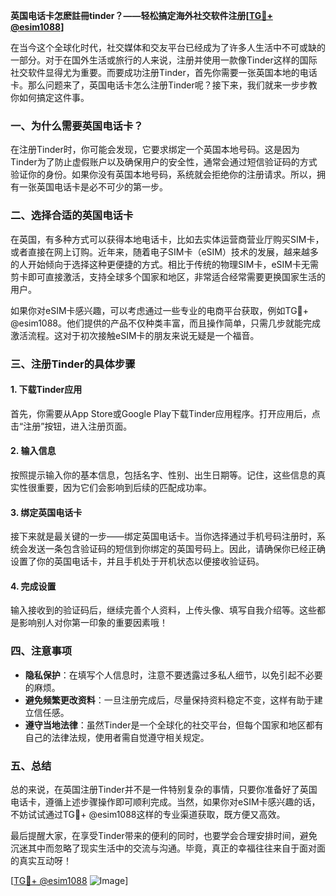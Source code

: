 **英国电话卡怎麽註冊tinder？——轻松搞定海外社交软件注册[[TG💪+ @esim1088](https://t.me/s/esim1088)]**

在当今这个全球化时代，社交媒体和交友平台已经成为了许多人生活中不可或缺的一部分。对于在国外生活或旅行的人来说，注册并使用一款像Tinder这样的国际社交软件显得尤为重要。而要成功注册Tinder，首先你需要一张英国本地的电话卡。那么问题来了，英国电话卡怎么注册Tinder呢？接下来，我们就来一步步教你如何搞定这件事。

### 一、为什么需要英国电话卡？

在注册Tinder时，你可能会发现，它要求绑定一个英国本地号码。这是因为Tinder为了防止虚假账户以及确保用户的安全性，通常会通过短信验证码的方式验证你的身份。如果你没有英国本地号码，系统就会拒绝你的注册请求。所以，拥有一张英国电话卡是必不可少的第一步。

### 二、选择合适的英国电话卡

在英国，有多种方式可以获得本地电话卡，比如去实体运营商营业厅购买SIM卡，或者直接在网上订购。近年来，随着电子SIM卡（eSIM）技术的发展，越来越多的人开始倾向于选择这种更便捷的方式。相比于传统的物理SIM卡，eSIM卡无需剪卡即可直接激活，支持全球多个国家和地区，非常适合经常需要更换国家生活的用户。

如果你对eSIM卡感兴趣，可以考虑通过一些专业的电商平台获取，例如TG💪+ @esim1088。他们提供的产品不仅种类丰富，而且操作简单，只需几步就能完成激活流程。这对于初次接触eSIM卡的朋友来说无疑是一个福音。

### 三、注册Tinder的具体步骤

#### 1. 下载Tinder应用
首先，你需要从App Store或Google Play下载Tinder应用程序。打开应用后，点击“注册”按钮，进入注册页面。

#### 2. 输入信息
按照提示输入你的基本信息，包括名字、性别、出生日期等。记住，这些信息的真实性很重要，因为它们会影响到后续的匹配成功率。

#### 3. 绑定英国电话卡
接下来就是最关键的一步——绑定英国电话卡。当你选择通过手机号码注册时，系统会发送一条包含验证码的短信到你绑定的英国号码上。因此，请确保你已经正确设置了你的英国电话卡，并且手机处于开机状态以便接收验证码。

#### 4. 完成设置
输入接收到的验证码后，继续完善个人资料，上传头像、填写自我介绍等。这些都是影响别人对你第一印象的重要因素哦！

### 四、注意事项

- **隐私保护**：在填写个人信息时，注意不要透露过多私人细节，以免引起不必要的麻烦。
- **避免频繁更改资料**：一旦注册完成后，尽量保持资料稳定不变，这样有助于建立信任感。
- **遵守当地法律**：虽然Tinder是一个全球化的社交平台，但每个国家和地区都有自己的法律法规，使用者需自觉遵守相关规定。

### 五、总结

总的来说，在英国注册Tinder并不是一件特别复杂的事情，只要你准备好了英国电话卡，遵循上述步骤操作即可顺利完成。当然，如果你对eSIM卡感兴趣的话，不妨试试通过TG💪+ @esim1088这样的专业渠道获取，既方便又高效。

最后提醒大家，在享受Tinder带来的便利的同时，也要学会合理安排时间，避免沉迷其中而忽略了现实生活中的交流与沟通。毕竟，真正的幸福往往来自于面对面的真实互动呀！

[[TG💪+ @esim1088](https://t.me/s/esim1088) ![Image](https://i.postimg.cc/4NQfJmqS/Snipaste-2025-05-13-00-14-12.png)]